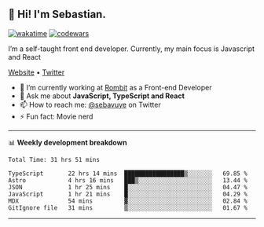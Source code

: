 ## 👋 Hi! I'm Sebastian.

[![wakatime](https://wakatime.com/badge/user/df0036c6-328a-4a39-be9b-e49417ed22a1.svg)](https://wakatime.com/@df0036c6-328a-4a39-be9b-e49417ed22a1)
[![codewars](https://www.codewars.com/users/sebavuye/badges/small)](https://www.codewars.com/users/sebavuye)

I’m a self-taught front end developer. Currently, my main focus is Javascript and React

[Website](https://sebastianvuye.be) • [Twitter](https://twitter.com/sebavuye)

- 🔭 I’m currently working at [Rombit](https://rombit.com/) as a Front-end Developer
- 💬 Ask me about **JavaScript, TypeScript and React**
- 📫 How to reach me: [@sebavuye](https://twitter.com/sebavuye) on Twitter
- ⚡ Fun fact: Movie nerd

-------

📊 **Weekly development breakdown**

<!--START_SECTION:waka-->

```text
Total Time: 31 hrs 51 mins

TypeScript       22 hrs 14 mins  █████████████████▒░░░░░░░   69.85 %
Astro            4 hrs 16 mins   ███▒░░░░░░░░░░░░░░░░░░░░░   13.44 %
JSON             1 hr 25 mins    █░░░░░░░░░░░░░░░░░░░░░░░░   04.47 %
JavaScript       1 hr 21 mins    █░░░░░░░░░░░░░░░░░░░░░░░░   04.29 %
MDX              54 mins         ▓░░░░░░░░░░░░░░░░░░░░░░░░   02.84 %
GitIgnore file   31 mins         ▒░░░░░░░░░░░░░░░░░░░░░░░░   01.67 %
```

<!--END_SECTION:waka-->
-------
